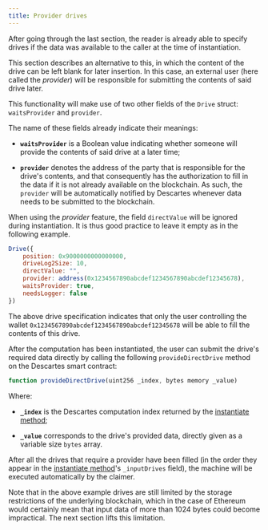 ```yaml
---
title: Provider drives
---
```


After going through the last section, the reader is already able to specify drives if the data was available to the caller at the time of instantiation.

This section describes an alternative to this, in which the content of the drive can be left blank for later insertion.
In this case, an external user (here called the *provider*) will be responsible for submitting the contents of said drive later.

This functionality will make use of two other fields of the `Drive` struct: `waitsProvider` and `provider`.

The name of these fields already indicate their meanings:

- **`waitsProvider`** is a Boolean value indicating whether someone will provide the contents of said drive at a later time;

- **`provider`** denotes the address of the party that is responsible for the drive's contents, and that consequently has the authorization to fill in the data if it is not already available on the blockchain. As such, the `provider` will be automatically notified by Descartes whenever data needs to be submitted to the blockchain.

When using the *provider* feature, the field `directValue` will be ignored during instantiation. It is thus good practice to leave it empty as in the following example.

```javascript
Drive({
    position: 0x9000000000000000,
    driveLog2Size: 10,
    directValue: "",
    provider: address(0x1234567890abcdef1234567890abcdef12345678),
    waitsProvider: true,
    needsLogger: false
})
```

The above drive specification indicates that only the user controlling the wallet `0x1234567890abcdef1234567890abcdef12345678` will be able to fill the contents of this drive.

After the computation has been instantiated, the user can submit the drive's required data directly by calling the following `provideDirectDrive` method on the Descartes smart contract:

```javascript
function provideDirectDrive(uint256 _index, bytes memory _value)
```

Where:

- **`_index`** is the Descartes computation index returned by the [instantiate method](../instantiate);

- **`_value`** corresponds to the drive's provided data, directly given as a variable size `bytes` array.

After all the drives that require a provider have been filled (in the order they appear in the [instantiate method](../instantiate)'s `_inputDrives` field), the machine will be executed automatically by the claimer.

Note that in the above example drives are still limited by the storage restrictions of the underlying blockchain, which in the case of Ethereum would certainly mean that input data of more than 1024 bytes could become impractical.
The next section lifts this limitation.
